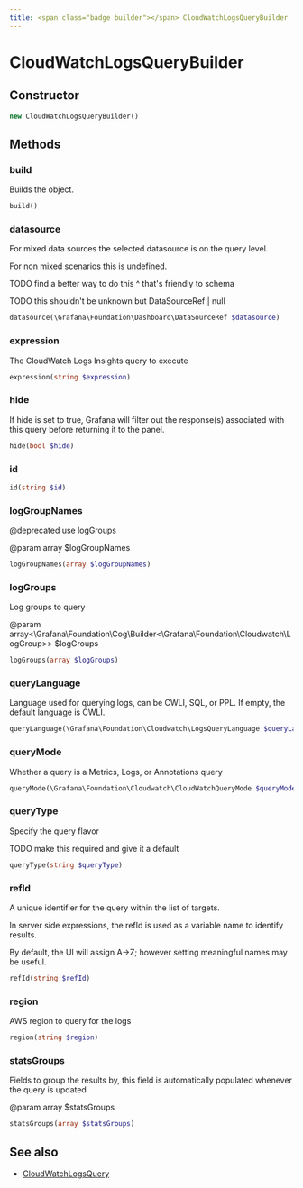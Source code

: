```yaml
---
title: <span class="badge builder"></span> CloudWatchLogsQueryBuilder
---
```

# <span class="badge builder"></span> CloudWatchLogsQueryBuilder

## Constructor

```php
new CloudWatchLogsQueryBuilder()
```
## Methods

### <span class="badge object-method"></span> build

Builds the object.

```php
build()
```

### <span class="badge object-method"></span> datasource

For mixed data sources the selected datasource is on the query level.

For non mixed scenarios this is undefined.

TODO find a better way to do this ^ that's friendly to schema

TODO this shouldn't be unknown but DataSourceRef | null

```php
datasource(\Grafana\Foundation\Dashboard\DataSourceRef $datasource)
```

### <span class="badge object-method"></span> expression

The CloudWatch Logs Insights query to execute

```php
expression(string $expression)
```

### <span class="badge object-method"></span> hide

If hide is set to true, Grafana will filter out the response(s) associated with this query before returning it to the panel.

```php
hide(bool $hide)
```

### <span class="badge object-method"></span> id

```php
id(string $id)
```

### <span class="badge object-method"></span> logGroupNames

@deprecated use logGroups

@param array<string> $logGroupNames

```php
logGroupNames(array $logGroupNames)
```

### <span class="badge object-method"></span> logGroups

Log groups to query

@param array<\Grafana\Foundation\Cog\Builder<\Grafana\Foundation\Cloudwatch\LogGroup>> $logGroups

```php
logGroups(array $logGroups)
```

### <span class="badge object-method"></span> queryLanguage

Language used for querying logs, can be CWLI, SQL, or PPL. If empty, the default language is CWLI.

```php
queryLanguage(\Grafana\Foundation\Cloudwatch\LogsQueryLanguage $queryLanguage)
```

### <span class="badge object-method"></span> queryMode

Whether a query is a Metrics, Logs, or Annotations query

```php
queryMode(\Grafana\Foundation\Cloudwatch\CloudWatchQueryMode $queryMode)
```

### <span class="badge object-method"></span> queryType

Specify the query flavor

TODO make this required and give it a default

```php
queryType(string $queryType)
```

### <span class="badge object-method"></span> refId

A unique identifier for the query within the list of targets.

In server side expressions, the refId is used as a variable name to identify results.

By default, the UI will assign A->Z; however setting meaningful names may be useful.

```php
refId(string $refId)
```

### <span class="badge object-method"></span> region

AWS region to query for the logs

```php
region(string $region)
```

### <span class="badge object-method"></span> statsGroups

Fields to group the results by, this field is automatically populated whenever the query is updated

@param array<string> $statsGroups

```php
statsGroups(array $statsGroups)
```

## See also

 * <span class="badge object-type-class"></span> [CloudWatchLogsQuery](./object-CloudWatchLogsQuery.md)
